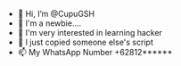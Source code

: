 - 👋 Hi, I’m @CupuGSH
- 👀 I'm a newbie....
- 🌱 I'm very interested in learning hacker
- 💞️ I just copied someone else's script
- 📫 My WhatsApp Number +62812******

<!---
CupuGSH/CupuGSH is a ✨ special ✨ repository because its `README.md` (this file) appears on your GitHub profile.
You can click the Preview link to take a look at your changes.
--->
